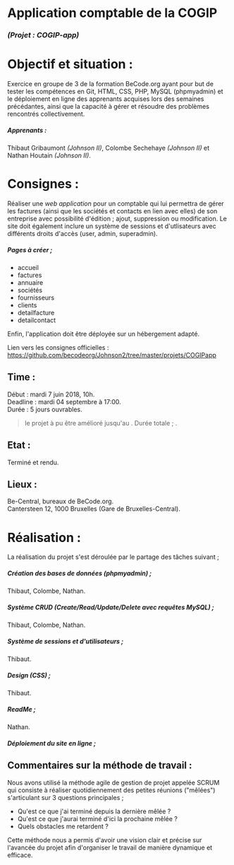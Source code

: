 # Application comptable de la COGIP
### *(Projet : COGIP-app)*

# Objectif et situation :

Exercice en groupe de 3 de la formation BeCode.org ayant pour but de tester les compétences en Git, HTML, CSS, PHP, MySQL (phpmyadmin) et le déploiement en ligne des apprenants acquises lors des semaines précédantes, ainsi que la capacité à gérer et résoudre des problèmes rencontrés collectivement.

##### Apprenants : 
Thibaut Gribaumont *(Johnson II)*, Colombe Sechehaye *(Johnson II)* et Nathan Houtain *(Johnson II)*.

# Consignes :

Réaliser une *web application* pour un comptable qui lui permettra de gérer les factures (ainsi que les sociétés et contacts en lien avec elles) de son entreprise avec possibilité d'édition ; ajout, suppression ou modification. Le site doit également inclure un système de sessions et d'utlisateurs avec différents droits d'accès (user, admin, superadmin). 

##### Pages à créer ; 

- accueil
- factures
- annuaire 
- sociétés
- fournisseurs
- clients 
- detailfacture
- detailcontact

Enfin, l'application doit être déployée sur un hébergement adapté.

Lien vers les consignes officielles : https://github.com/becodeorg/Johnson2/tree/master/projets/COGIPapp

## Time :
Début : mardi 7 juin 2018, 10h.   
Deadline : mardi 04 septembre à 17:00.  
Durée : 5 jours ouvrables.

> le projet à pu être amélioré jusqu'au . Durée totale ; .  

## Etat :
Terminé et rendu.

## Lieux :
Be-Central, bureaux de BeCode.org.  
Cantersteen 12, 1000 Bruxelles (Gare de Bruxelles-Central).

# Réalisation :

La réalisation du projet s'est déroulée par le partage des tâches suivant ; 

##### Création des bases de données (phpmyadmin) ;  
Thibaut, Colombe, Nathan. 

##### Système CRUD (Create/Read/Update/Delete avec requêtes MySQL) ;  
Thibaut, Colombe, Nathan.

##### Système de sessions et d'utilisateurs ;  
Thibaut.

##### Design (CSS) ;  
Thibaut. 

##### ReadMe ;  
Nathan.

##### Déploiement du site en ligne ;  

## Commentaires sur la méthode de travail :

Nous avons utilisé la méthode agile de gestion de projet appelée SCRUM qui consiste à réaliser quotidiennement des petites réunions ("mêlées") s'articulant sur 3 questions principales ; 

 - Qu'est ce que j'ai terminé depuis la dernière mêlée ? 
 - Qu'est ce que j'aurai terminé d'ici la prochaine mêlée ? 
 - Quels obstacles me retardent ? 
 
Cette méthode nous a permis d'avoir une vision clair et précise sur l'avancée du projet afin d'organiser le travail de manière dynamique et efficace. 
  

